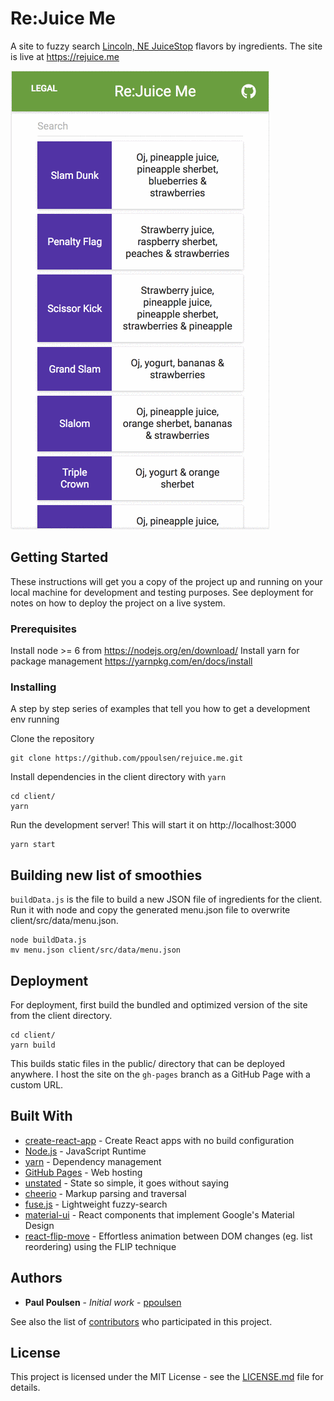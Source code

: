 # Re:Juice Me

A site to fuzzy search [Lincoln, NE JuiceStop](http://juicestoplincoln.com/) flavors by ingredients. The site is live at https://rejuice.me

![Demo of rejuice.me](https://github.com/ppoulsen/rejuice.me/raw/master/.github/demo.gif)

## Getting Started

These instructions will get you a copy of the project up and running on your local machine for development and testing purposes. See deployment for notes on how to deploy the project on a live system.

### Prerequisites

Install node >= 6 from https://nodejs.org/en/download/
Install yarn for package management https://yarnpkg.com/en/docs/install

### Installing

A step by step series of examples that tell you how to get a development env running

Clone the repository

```
git clone https://github.com/ppoulsen/rejuice.me.git
```

Install dependencies in the client directory with `yarn`

```
cd client/
yarn
```

Run the development server! This will start it on http://localhost:3000

```
yarn start
```

## Building new list of smoothies

`buildData.js` is the file to build a new JSON file of ingredients for the client. Run it with node and copy the generated menu.json file to overwrite client/src/data/menu.json.

```
node buildData.js
mv menu.json client/src/data/menu.json
```

## Deployment

For deployment, first build the bundled and optimized version of the site from the client directory.

```
cd client/
yarn build
```

This builds static files in the public/ directory that can be deployed anywhere. I host the site on the `gh-pages` branch as a GitHub Page with a custom URL.

## Built With

* [create-react-app](https://github.com/facebook/create-react-app) - Create React apps with no build configuration
* [Node.js](https://nodejs.org/en/) - JavaScript Runtime
* [yarn](https://yarnpkg.com/en/) - Dependency management
* [GitHub Pages](https://pages.github.com/) - Web hosting
* [unstated](https://github.com/jamiebuilds/unstated) - State so simple, it goes without saying
* [cheerio](https://github.com/cheeriojs/cheerio) - Markup parsing and traversal
* [fuse.js](https://github.com/krisk/fuse) - Lightweight fuzzy-search
* [material-ui](https://github.com/mui-org/material-ui) - React components that implement Google's Material Design
* [react-flip-move](https://github.com/joshwcomeau/react-flip-move) - Effortless animation between DOM changes (eg. list reordering) using the FLIP technique

## Authors

* **Paul Poulsen** - *Initial work* - [ppoulsen](https://github.com/ppoulsen)

See also the list of [contributors](https://github.com/ppoulsen/mcelroyradio/contributors) who participated in this project.

## License

This project is licensed under the MIT License - see the [LICENSE.md](LICENSE.md) file for details.
